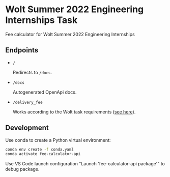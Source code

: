 # Wolt Summer 2022 Engineering Internships Task

Fee calculator for Wolt Summer 2022 Engineering Internships


## Endpoints

- `/`

  Redirects to `/docs`.

- `/docs`

  Autogenerated OpenApi docs.

- `/delivery_fee`

  Works according to the Wolt task requirements ([see
  here](https://github.com/woltapp/engineering-summer-intern-2022#specification)).


## Development

Use conda to create a Python virtual environment:

```bash
conda env create -f conda.yaml
conda activate fee-calculator-api
```

Use VS Code launch configuration "Launch 'fee-calculator-api
package'" to debug package.
